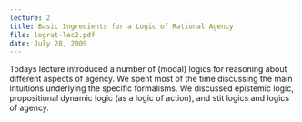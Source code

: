 ```yaml
---
lecture: 2
title: Basic Ingredients for a Logic of Rational Agency
file: lograt-lec2.pdf
date: July 28, 2009
---
```


Todays lecture introduced a number of (modal) logics for reasoning about different aspects of agency. We spent most of the time discussing the main intuitions underlying the specific formalisms. We discussed epistemic logic, propositional dynamic logic (as a logic of action), and stit logics and logics of agency. 
